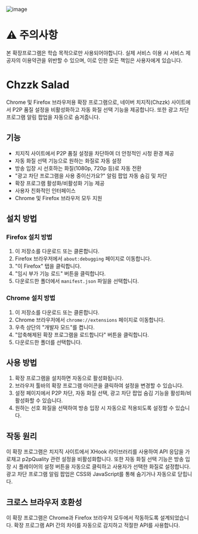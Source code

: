 ![image](https://github.com/user-attachments/assets/4c8f6edd-035b-40a2-9d58-d07e4a8d9c54)

# ⚠️ 주의사항

본 확장프로그램은 학습 목적으로만 사용되어야합니다. 실제 서비스 이용 시 서비스 제공자의 이용약관을 위반할 수 있으며, 이로 인한 모든 책임은 사용자에게 있습니다.

# Chzzk Salad

Chrome 및 Firefox 브라우저용 확장 프로그램으로, 네이버 치지직(Chzzk) 사이트에서 P2P 품질 설정을 비활성화하고 자동 화질 선택 기능을 제공합니다. 또한 광고 차단 프로그램 알림 팝업을 자동으로 숨겨줍니다.

## 기능

- 치지직 사이트에서 P2P 품질 설정을 차단하여 더 안정적인 시청 환경 제공
- 자동 화질 선택 기능으로 원하는 화질로 자동 설정
- 방송 입장 시 선호하는 화질(1080p, 720p 등)로 자동 전환
- "광고 차단 프로그램을 사용 중이신가요?" 알림 팝업 자동 숨김 및 차단
- 확장 프로그램 활성화/비활성화 기능 제공
- 사용자 친화적인 인터페이스
- Chrome 및 Firefox 브라우저 모두 지원

## 설치 방법

### Firefox 설치 방법

1. 이 저장소를 다운로드 또는 클론합니다.
2. Firefox 브라우저에서 `about:debugging` 페이지로 이동합니다.
3. "이 Firefox" 탭을 클릭합니다.
4. "임시 부가 기능 로드" 버튼을 클릭합니다.
5. 다운로드한 폴더에서 `manifest.json` 파일을 선택합니다.

### Chrome 설치 방법

1. 이 저장소를 다운로드 또는 클론합니다.
2. Chrome 브라우저에서 `chrome://extensions` 페이지로 이동합니다.
3. 우측 상단의 "개발자 모드"를 켭니다.
4. "압축해제된 확장 프로그램을 로드합니다" 버튼을 클릭합니다.
5. 다운로드한 폴더를 선택합니다.

## 사용 방법

1. 확장 프로그램을 설치하면 자동으로 활성화됩니다.
2. 브라우저 툴바의 확장 프로그램 아이콘을 클릭하여 설정을 변경할 수 있습니다.
3. 설정 페이지에서 P2P 차단, 자동 화질 선택, 광고 차단 팝업 숨김 기능을 활성화/비활성화할 수 있습니다.
4. 원하는 선호 화질을 선택하여 방송 입장 시 자동으로 적용되도록 설정할 수 있습니다.

## 작동 원리

이 확장 프로그램은 치지직 사이트에서 XHook 라이브러리를 사용하여 API 응답을 가로채고 p2pQuality 관련 설정을 비활성화합니다. 또한 자동 화질 선택 기능은 방송 입장 시 플레이어의 설정 버튼을 자동으로 클릭하고 사용자가 선택한 화질로 설정합니다. 광고 차단 프로그램 알림 팝업은 CSS와 JavaScript를 통해 숨기거나 자동으로 닫힙니다.

## 크로스 브라우저 호환성

이 확장 프로그램은 Chrome과 Firefox 브라우저 모두에서 작동하도록 설계되었습니다. 확장 프로그램 API 간의 차이를 자동으로 감지하고 적절한 API를 사용합니다.
